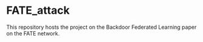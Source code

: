 # FATE_attack
This repository hosts the project on the Backdoor Federated Learning paper on the FATE network.
